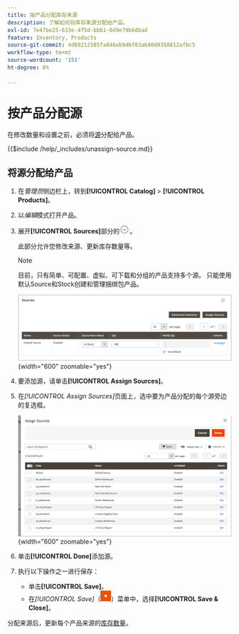 ```yaml
---
title: 按产品分配库存来源
description: 了解如何将库存来源分配给产品。
exl-id: 7e47be25-633e-4f5d-bb61-0d9e79b6dbad
feature: Inventory, Products
source-git-commit: 4d89212585fa846eb94bf83a640d0358812afbc5
workflow-type: tm+mt
source-wordcount: '151'
ht-degree: 0%

---
```


# 按产品分配源

在修改数量和设置之前，必须将[源](sources-manage.md)分配给产品。

{{$include /help/_includes/unassign-source.md}}

## 将源分配给产品

1. 在&#x200B;_管理员_&#x200B;侧边栏上，转到&#x200B;**[!UICONTROL Catalog]** > **[!UICONTROL Products]**。

1. 以&#x200B;_编辑_&#x200B;模式打开产品。

1. 展开&#x200B;**[!UICONTROL Sources]**&#x200B;部分的![扩展选择器](../assets/icon-display-expand.png)。

   此部分允许您修改来源、更新库存数量等。

   >[!NOTE]
   >
   >目前，只有简单、可配置、虚拟、可下载和分组的产品支持多个源。 只能使用默认Source和Stock创建和管理捆绑包产品。

   ![产品源部分](assets/inventory-product-sources-before.png){width="600" zoomable="yes"}

1. 要添加源，请单击&#x200B;**[!UICONTROL Assign Sources]**。

1. 在&#x200B;_[!UICONTROL Assign Sources]_&#x200B;页面上，选中要为产品分配的每个源旁边的复选框。

   ![产品 — 分配源](assets/inventory-product-assign-sources.png){width="600" zoomable="yes"}

1. 单击&#x200B;**[!UICONTROL Done]**&#x200B;添加源。

1. 执行以下操作之一进行保存：

   - 单击&#x200B;**[!UICONTROL Save]**。
   - 在&#x200B;_[!UICONTROL Save]_（![菜单箭头](../assets/icon-menu-down-arrow-red.png)）菜单中，选择&#x200B;**[!UICONTROL Save & Close]**。

分配来源后，更新每个产品来源的[库存数量](quantities-assign-per-product.md)。
